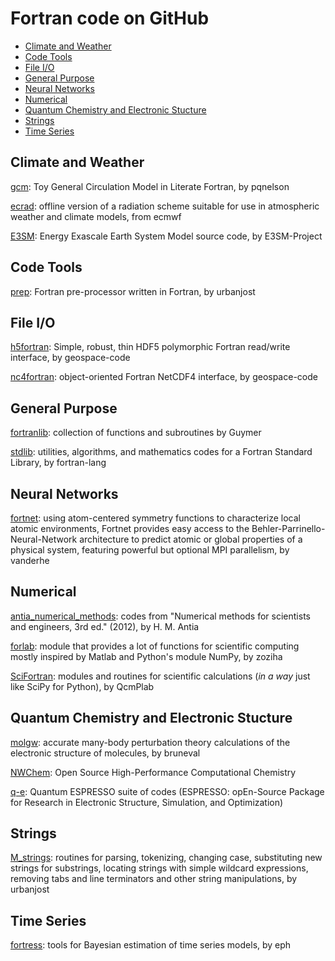 # Fortran code on GitHub

* [Climate and Weather](#climate-and-weather)
* [Code Tools](#code-tools)
* [File I/O](#file-io)
* [General Purpose](#general-purpose)
* [Neural Networks](#neural-networks)
* [Numerical](#numerical)
* [Quantum Chemistry and Electronic Stucture](#Quantum-Chemistry-and-Electronic-Stucture)
* [Strings](#strings)
* [Time Series](#time-series)

## Climate and Weather
[gcm](https://github.com/pqnelson/gcm): Toy General Circulation Model in Literate Fortran, by pqnelson

[ecrad](https://github.com/ecmwf/ecrad): offline version of a radiation scheme suitable for use in atmospheric weather and climate models, from ecmwf

[E3SM](https://github.com/E3SM-Project/E3SM): Energy Exascale Earth System Model source code, by E3SM-Project 

## Code Tools
[prep](https://github.com/urbanjost/prep): Fortran pre-processor written in Fortran, by urbanjost

## File I/O
[h5fortran](https://github.com/geospace-code/h5fortran): Simple, robust, thin HDF5 polymorphic Fortran read/write interface, by geospace-code

[nc4fortran](https://github.com/geospace-code/nc4fortran): object-oriented Fortran NetCDF4 interface, by geospace-code

## General Purpose
[fortranlib](https://github.com/Guymer/fortranlib): collection of functions and subroutines by Guymer

[stdlib](https://github.com/fortran-lang/stdlib): utilities, algorithms, and mathematics codes for a Fortran Standard Library, by fortran-lang

## Neural Networks
[fortnet](https://github.com/vanderhe/fortnet): using atom-centered symmetry functions to characterize local atomic environments, Fortnet provides easy access to the Behler-Parrinello-Neural-Network architecture to predict atomic or global properties of a physical system, featuring powerful but optional MPI parallelism, by vanderhe

## Numerical
[antia_numerical_methods](https://github.com/Beliavsky/antia_numerical_methods): codes from "Numerical methods for scientists and engineers, 3rd ed." (2012), by H. M. Antia

[forlab](https://github.com/zoziha/forlab): module that provides a lot of functions for scientific computing mostly inspired by Matlab and Python's module NumPy, by zoziha

[SciFortran](https://github.com/QcmPlab/SciFortran): modules and routines for scientific calculations (*in a way* just like SciPy for Python), by QcmPlab

## Quantum Chemistry and Electronic Stucture
[molgw](https://github.com/bruneval/molgw): accurate many-body perturbation theory calculations of the electronic structure of molecules, by bruneval

[NWChem](https://github.com/nwchemgit/nwchem): Open Source High-Performance Computational Chemistry

[q-e](https://github.com/QEF/q-e): Quantum ESPRESSO suite of codes (ESPRESSO: opEn-Source Package for Research in Electronic Structure, Simulation, and Optimization)

## Strings
[M_strings](https://github.com/urbanjost/M_strings): routines for parsing, tokenizing, changing case, substituting new strings for substrings, locating strings with simple wildcard expressions, removing tabs and line terminators and other string manipulations, by urbanjost

## Time Series
[fortress](https://github.com/eph/fortress): tools for Bayesian estimation of time series models, by eph
